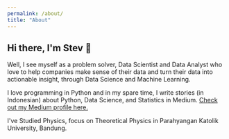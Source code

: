 ```yaml
---
permalink: /about/
title: "About"
---
```


<h2>Hi there, I'm Stev 👋</h2>

Well, I see myself as a problem solver, Data Scientist and Data Analyst who  love  to  help  companies  make  sense  of  their  data  and  turn their  data  into  actionable  insight, through  Data  Science  and Machine Learning. 

I love programming in Python and in my spare time, I write stories (in Indonesian) about Python, Data Science, and Statistics in Medium. [Check out my Medium profile here.](https://medium.com/@stevkarta)

I've Studied Physics, focus on Theoretical Physics in Parahyangan Katolik University, Bandung. 



